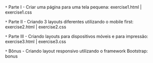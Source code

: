 `*` Parte I - Criar uma página para uma tela pequena: 
exercise1.html | exercise1.css

`*` Parte II - Criando 3 layouts diferentes utilizando o mobile first:
exercise2.html | exercise2.css

`*` Parte III - Criando layouts para dispositivos móveis e para impressão:
exercise3.html | exercise3.css


`*` Bônus - Criando layout responsivo utilizando o framework Bootstrap:
bonus
